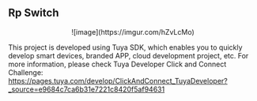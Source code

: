 ## Rp Switch

<p align="center">
![image](https://imgur.com/hZvLcMo)
</p>

This project is developed using Tuya SDK, which enables you to quickly develop smart devices, branded APP, cloud development project, etc. 
For more information, please check Tuya Developer Click and Connect      Challenge: https://pages.tuya.com/develop/ClickAndConnect_TuyaDeveloper?_source=e9684c7ca6b31e7221c8420f5af94631
